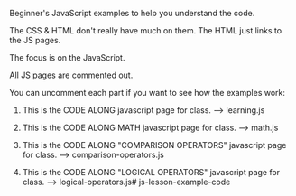 Beginner's JavaScript examples to help you understand the code. 

The CSS & HTML don't really have much on them. The HTML just links to the JS pages. 

The focus is on the JavaScript.

All JS pages are commented out. 

You can uncomment each part if you want to see how the examples work:

 1. This is the CODE ALONG javascript page for class. --> learning.js

 2. This is the CODE ALONG MATH javascript page for class. 
 --> math.js 

 3. This is the CODE ALONG "COMPARISON OPERATORS" javascript page for class.
 --> comparison-operators.js

 4. This is the CODE ALONG "LOGICAL OPERATORS" javascript page for class.
 --> logical-operators.js# js-lesson-example-code
